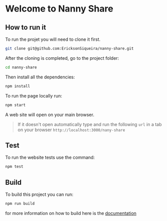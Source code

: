 # Welcome to Nanny Share

## How to run it

To run the projet you will need to clone it first.

```bash
git clone git@github.com:EricksonSiqueira/nanny-share.git
```

After the cloning is completed, go to the project folder:

```bash
cd nanny-share
```

Then install all the dependencies:

```bash
npm install
```

To run the page locally run: 

```bash
npm start
```
A web site will open on your main browser.

>If it doesn't open automatically type and run the following `url` in a tab on your browser `http://localhost:3000/nany-share`

## Test

To run the website tests use the command:

```bash
npm test
```

## Build

To build this project you can run:

```bash
npm run build
```

for more information on how to build here is the [documentation](https://create-react-app.dev/docs/deployment/)
